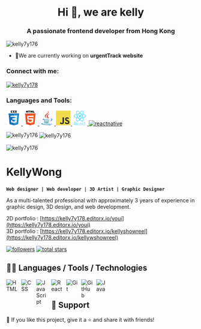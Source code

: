 


<h1 align="center">Hi 👋, we are kelly</h1>
<h3 align="center">A passionate frontend developer from Hong Kong</h3>

<p align="left"> <img src="https://komarev.com/ghpvc/?username=kelly7y176&label=Profile%20views&color=0e75b6&style=flat" alt="kelly7y176" /> </p>

- 🔭We are currently working on **urgentTrack website**

<h3 align="left">Connect with me:</h3>
<p align="left">
<a href="https://www.behance.net/kelly7y178" target="blank"><img align="center" src="https://raw.githubusercontent.com/rahuldkjain/github-profile-readme-generator/master/src/images/icons/Social/behance.svg" alt="kelly7y178" height="30" width="40" /></a>
</p>

<h3 align="left">Languages and Tools:</h3>
<p align="left"> <a href="https://www.w3schools.com/css/" target="_blank" rel="noreferrer"> <img src="https://raw.githubusercontent.com/devicons/devicon/master/icons/css3/css3-original-wordmark.svg" alt="css3" width="40" height="40"/> </a> <a href="https://www.w3.org/html/" target="_blank" rel="noreferrer"> <img src="https://raw.githubusercontent.com/devicons/devicon/master/icons/html5/html5-original-wordmark.svg" alt="html5" width="40" height="40"/> </a> <a href="https://www.java.com" target="_blank" rel="noreferrer"> <img src="https://raw.githubusercontent.com/devicons/devicon/master/icons/java/java-original.svg" alt="java" width="40" height="40"/> </a> <a href="https://developer.mozilla.org/en-US/docs/Web/JavaScript" target="_blank" rel="noreferrer"> <img src="https://raw.githubusercontent.com/devicons/devicon/master/icons/javascript/javascript-original.svg" alt="javascript" width="40" height="40"/> </a> <a href="https://reactjs.org/" target="_blank" rel="noreferrer"> <img src="https://raw.githubusercontent.com/devicons/devicon/master/icons/react/react-original-wordmark.svg" alt="react" width="40" height="40"/> </a> <a href="https://reactnative.dev/" target="_blank" rel="noreferrer"> <img src="https://reactnative.dev/img/header_logo.svg" alt="reactnative" width="40" height="40"/> </a> </p>

<p><img align="left" src="https://github-readme-stats.vercel.app/api/top-langs?username=kelly7y176&show_icons=true&locale=en&layout=compact" alt="kelly7y176" /></p>

<p>&nbsp;<img align="center" src="https://github-readme-stats.vercel.app/api?username=kelly7y176&show_icons=true&locale=en" alt="kelly7y176" /></p>

<p><img align="center" src="https://github-readme-streak-stats.herokuapp.com/?user=kelly7y176&" alt="kelly7y176" /></p>



# KellyWong
**`Web designer | Web developer | 3D Artist | Graphic Designer`**

As a multi-talented professional with approximately 3 years of experience in graphic design, 3D design, and web development. 

2D portfolio : [https://kelly7y178.editorx.io/youi](https://kelly7y178.editorx.io/youi)   
3D portfolio : [https://kelly7y178.editorx.io/kellyshowreel](https://kelly7y178.editorx.io/kellywshowreel)  

<p align="left">
      <a href="https://github.com/kelly7y176?tab=followers">
         <img alt="followers" title="Follow me on Github" src="https://custom-icon-badges.demolab.com/github/followers/kelly7y176?color=236ad3&labelColor=1155ba&style=for-the-badge&logo=person-add&label=Follow&logoColor=white"/></a>
      <a href="https://github.com/kelly7y176?tab=repositories&sort=stargazers">
         <img alt="total stars" title="Total stars on GitHub" src="https://custom-icon-badges.demolab.com/github/stars/kelly7y176?color=55960c&style=for-the-badge&labelColor=488207&logo=star"/></a>
   </p>


## 👨‍💻 Languages / Tools / Technologies

<img align="left" alt="HTML" width="30px" style="padding-right:10px;" src="https://cdn.jsdelivr.net/gh/devicons/devicon/icons/html5/html5-plain.svg" />
<img align="left" alt="CSS" width="30px" style="padding-right:10px;" src="https://cdn.jsdelivr.net/gh/devicons/devicon/icons/css3/css3-plain.svg" />
<img align="left" alt="JavaScript" width="30px" style="padding-right:10px;" src="https://cdn.jsdelivr.net/gh/devicons/devicon/icons/javascript/javascript-plain.svg" />
<img align="left" alt="React" width="30px" style="padding-right:10px;" src="https://cdn.jsdelivr.net/gh/devicons/devicon/icons/react/react-original.svg" />
<img align="left" alt="Git" width="30px" style="padding-right:10px;" src="https://cdn.jsdelivr.net/gh/devicons/devicon/icons/git/git-original.svg" />
<img align="left" alt="GitHub" width="30px" style="padding-right:10px;" src="https://cdn.jsdelivr.net/gh/devicons/devicon/icons/github/github-original.svg" />
<img align="left" alt="Java" width="30px" style="padding-right:10px;" src="https://cdn.jsdelivr.net/gh/devicons/devicon/icons/java/java-original.svg"/>
<br />

#

## 🤩 Support

💙 If you like this project, give it a ⭐ and share it with friends!

#
